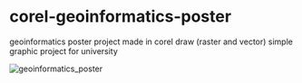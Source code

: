 # corel-geoinformatics-poster
geoinformatics poster project made in corel draw (raster and vector)
simple graphic project for university


![geoinformatics_poster](https://user-images.githubusercontent.com/117740426/221999895-b4ff0059-f2db-4c42-920f-883f5c54098a.png)
